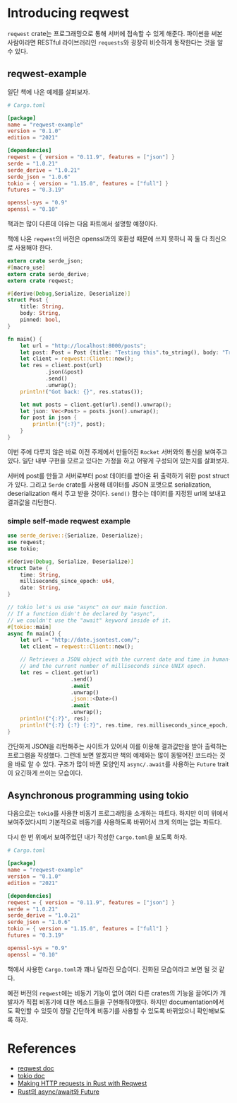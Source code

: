 # Introducing reqwest

`reqwest` crate는 프로그래밍으로 통해 서버에 접속할 수 있게 해준다. 파이썬을 써본 사람이라면 RESTful 라이브러리인 `requests`와 굉장히 비슷하게 동작한다는 것을 알 수 있다.

## reqwest-example

일단 책에 나온 예제를 살펴보자.
```toml
# Cargo.toml

[package]
name = "reqwest-example"
version = "0.1.0"
edition = "2021"

[dependencies]
reqwest = { version = "0.11.9", features = ["json"] }
serde = "1.0.21"
serde_derive = "1.0.21"
serde_json = "1.0.6"
tokio = { version = "1.15.0", features = ["full"] }
futures = "0.3.19"

openssl-sys = "0.9"
openssl = "0.10"
```
책과는 많이 다른데 이유는 다음 파트에서 설명할 예정이다.

책에 나온 `reqwest`의 버전은 openssl과의 호환성 때문에 쓰지 못하니 꼭 둘 다 최신으로 사용해야 한다.

```rust
extern crate serde_json;
#[macro_use]
extern crate serde_derive;
extern crate reqwest;

#[derive(Debug,Serialize, Deserialize)]
struct Post {
    title: String,
    body: String,
    pinned: bool,
}

fn main() {
    let url = "http://localhost:8000/posts";
    let post: Post = Post {title: "Testing this".to_string(), body: "Try to write something".to_string(), pinned: true};
    let client = reqwest::Client::new();
    let res = client.post(url)
            .json(&post)
            .send()
            .unwrap();
    println!("Got back: {}", res.status());

    let mut posts = client.get(url).send().unwrap();
    let json: Vec<Post> = posts.json().unwrap();
    for post in json {
        println!("{:?}", post);
    }
}
```

이번 주에 다루지 않은 바로 이전 주제에서 만들어진 `Rocket` 서버와의 통신을 보여주고 있다. 일단 내부 구현을 모르고 있다는 가정을 하고 어떻게 구성되어 있는지를 살펴보자.

서버에 post를 만들고 서버로부터 post 데이터를 받아온 뒤 출력하기 위한 post struct가 있다. 그리고 `Serde` crate를 사용해 데이터를 JSON 포맷으로 serialization, deserialization 해서 주고 받을 것이다. `send()` 함수는 데이터를 지정된 url에 보내고 결과값을 리턴한다.

### simple self-made reqwest example

```rust
use serde_derive::{Serialize, Deserialize};
use reqwest;
use tokio;

#[derive(Debug, Serialize, Deserialize)]
struct Date {
    time: String,
    milliseconds_since_epoch: u64,
    date: String,
}

// tokio let's us use "async" on our main function.
// If a function didn't be declared by "async",
// we couldn't use the "await" keyword inside of it.
#[tokio::main]
async fn main() {
    let url = "http://date.jsontest.com/";
    let client = reqwest::Client::new();

    // Retrieves a JSON object with the current date and time in human-readable form,
    // and the current number of milliseconds since UNIX epoch.
    let res = client.get(url)
                    .send()
                    .await
                    .unwrap()
                    .json::<Date>()
                    .await
                    .unwrap();
    println!("{:?}", res);
    println!("{:?} {:?} {:?}", res.time, res.milliseconds_since_epoch, res.date);
}
```
간단하게 JSON을 리턴해주는 사이트가 있어서 이를 이용해 결과값만을 받아 출력하는 프로그램을 작성했다. 그런데 보면 알겠지만 책의 예제와는 많이 동떨어진 코드라는 것을 바로 알 수 있다. 구조가 많이 바뀐 모양인지 `async/.await`를 사용하는 `Future` trait이 요긴하게 쓰이는 모습이다.

## Asynchronous programming using tokio

다음으로는 `tokio`를 사용한 비동기 프로그래밍을 소개하는 파트다. 하지만 이미 위에서 보여주었다시피 기본적으로 비동기를 사용하도록 바뀌어서 크게 의미는 없는 파트다.

다시 한 번 위에서 보여주었던 내가 작성한 `Cargo.toml`을 보도록 하자.

```toml
# Cargo.toml

[package]
name = "reqwest-example"
version = "0.1.0"
edition = "2021"

[dependencies]
reqwest = { version = "0.11.9", features = ["json"] }
serde = "1.0.21"
serde_derive = "1.0.21"
serde_json = "1.0.6"
tokio = { version = "1.15.0", features = ["full"] }
futures = "0.3.19"

openssl-sys = "0.9"
openssl = "0.10"
```
책에서 사용한 `Cargo.toml`과 꽤나 달라진 모습이다. 진화된 모습이라고 보면 될 것 같다.

예전 버전의 `reqwest`에는 비동기 기능이 없어 여러 다른 crates의 기능을 끌어다가 개발자가 직접 비동기에 대한 메소드들을 구현해줘야했다. 하지만 documentation에서도 확인할 수 있듯이 정말 간단하게 비동기를 사용할 수 있도록 바뀌었으니 확인해보도록 하자.


# References

- [reqwest doc](https://docs.rs/reqwest/0.11.9/reqwest/)
- [tokio doc](https://docs.rs/tokio/1.15.0/tokio/)
- [Making HTTP requests in Rust with Reqwest](https://blog.logrocket.com/making-http-requests-rust-reqwest/)
- [Rust의 async/await와 Future](https://showx123.tistory.com/85)
